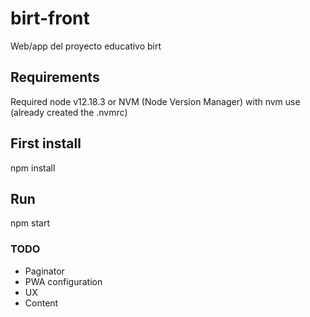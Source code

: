 # birt-front

Web/app del proyecto educativo birt


## Requirements

Required node v12.18.3 or NVM (Node Version Manager) with nvm use (already created the .nvmrc)

## First install

npm install

## Run

npm start

### TODO
- Paginator
- PWA configuration
- UX
- Content
